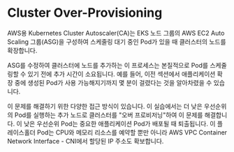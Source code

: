 # Cluster Over-Provisioning

AWS용 Kubernetes Cluster Autoscaler(CA)는 EKS 노드 그룹의 AWS EC2 Auto Scaling 그룹(ASG)을 구성하여 스케줄링 대기 중인 Pod가 있을 때 클러스터의 노드를 확장합니다.

ASG를 수정하여 클러스터에 노드를 추가하는 이 프로세스는 본질적으로 Pod를 스케줄링할 수 있기 전에 추가 시간이 소요됩니다. 예를 들어, 이전 섹션에서 애플리케이션 확장 중에 생성된 Pod가 사용 가능해지기까지 몇 분이 걸렸다는 것을 알아차렸을 수 있습니다.

이 문제를 해결하기 위한 다양한 접근 방식이 있습니다. 이 실습에서는 더 낮은 우선순위의 Pod를 실행하는 추가 노드로 클러스터를 "오버 프로비저닝"하여 이 문제를 해결합니다. 이 낮은 우선순위 Pod는 중요한 애플리케이션 Pod가 배포될 때 퇴출됩니다. 이 플레이스홀더 Pod는 CPU와 메모리 리소스를 예약할 뿐만 아니라 AWS VPC Container Network Interface - CNI에서 할당된 IP 주소도 확보합니다.
